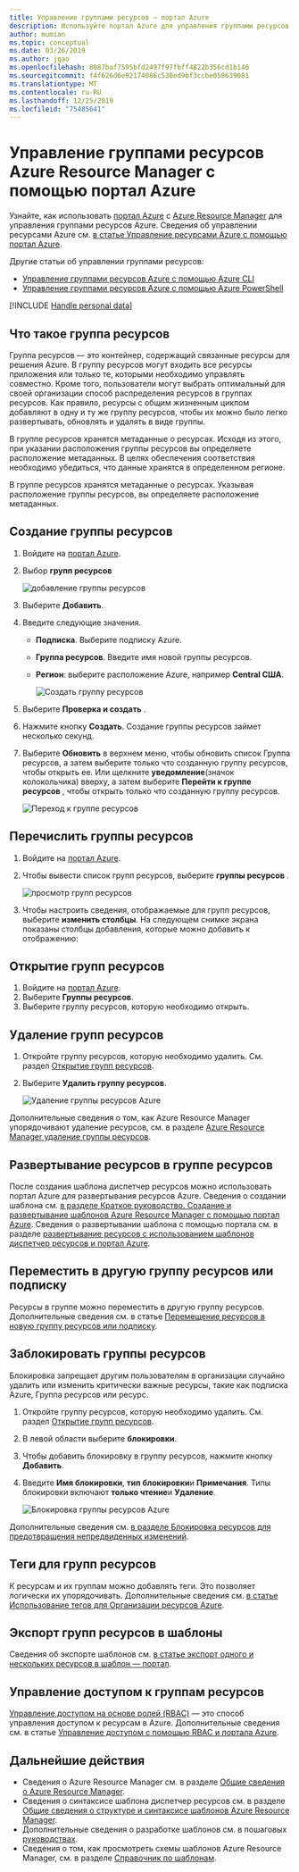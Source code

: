 ```yaml
---
title: Управление группами ресурсов — портал Azure
description: Используйте портал Azure для управления группами ресурсов с помощью Azure Resource Manager. Показывает, как создавать, перечислять и удалять группы ресурсов.
author: mumian
ms.topic: conceptual
ms.date: 03/26/2019
ms.author: jgao
ms.openlocfilehash: 8087baf7595bfd2497f97fbff4822b356cd1b146
ms.sourcegitcommit: f4f626d6e92174086c530ed9bf3ccbe058639081
ms.translationtype: MT
ms.contentlocale: ru-RU
ms.lasthandoff: 12/25/2019
ms.locfileid: "75485641"
---
```

# <a name="manage-azure-resource-manager-resource-groups-by-using-the-azure-portal"></a>Управление группами ресурсов Azure Resource Manager с помощью портал Azure

Узнайте, как использовать [портал Azure](https://portal.azure.com) с [Azure Resource Manager](overview.md) для управления группами ресурсов Azure. Сведения об управлении ресурсами Azure см. [в статье Управление ресурсами Azure с помощью портал Azure](manage-resources-portal.md).

Другие статьи об управлении группами ресурсов:

- [Управление группами ресурсов Azure с помощью Azure CLI](manage-resources-cli.md)
- [Управление группами ресурсов Azure с помощью Azure PowerShell](manage-resources-powershell.md)

[!INCLUDE [Handle personal data](../../../includes/gdpr-intro-sentence.md)]

## <a name="what-is-a-resource-group"></a>Что такое группа ресурсов

Группа ресурсов — это контейнер, содержащий связанные ресурсы для решения Azure. В группу ресурсов могут входить все ресурсы приложения или только те, которыми необходимо управлять совместно. Кроме того, пользователи могут выбрать оптимальный для своей организации способ распределения ресурсов в группах ресурсов. Как правило, ресурсы с общим жизненным циклом добавляют в одну и ту же группу ресурсов, чтобы их можно было легко развертывать, обновлять и удалять в виде группы.

В группе ресурсов хранятся метаданные о ресурсах. Исходя из этого, при указании расположения группы ресурсов вы определяете расположение метаданных. В целях обеспечения соответствия необходимо убедиться, что данные хранятся в определенном регионе.

В группе ресурсов хранятся метаданные о ресурсах. Указывая расположение группы ресурсов, вы определяете расположение метаданных.

## <a name="create-resource-groups"></a>Создание группы ресурсов

1. Войдите на [портал Azure](https://portal.azure.com).
2. Выбор **групп ресурсов**

    ![добавление группы ресурсов](./media/manage-resource-groups-portal/manage-resource-groups-add-group.png)
3. Выберите **Добавить**.
4. Введите следующие значения.

   - **Подписка**. Выберите подписку Azure. 
   - **Группа ресурсов**. Введите имя новой группы ресурсов. 
   - **Регион**: выберите расположение Azure, например **Central США**.

     ![Создать группу ресурсов](./media/manage-resource-groups-portal/manage-resource-groups-create-group.png)
5. Выберите **Проверка и создать** .
6. Нажмите кнопку **Создать**. Создание группы ресурсов займет несколько секунд.
7. Выберите **Обновить** в верхнем меню, чтобы обновить список Группа ресурсов, а затем выберите только что созданную группу ресурсов, чтобы открыть ее. Или щелкните **уведомление**(значок колокольчика) вверху, а затем выберите **Перейти к группе ресурсов** , чтобы открыть только что созданную группу ресурсов.

    ![Переход к группе ресурсов](./media/manage-resource-groups-portal/manage-resource-groups-add-group-go-to-resource-group.png)

## <a name="list-resource-groups"></a>Перечислить группы ресурсов

1. Войдите на [портал Azure](https://portal.azure.com).
2. Чтобы вывести список групп ресурсов, выберите **группы ресурсов** .

    ![просмотр групп ресурсов](./media/manage-resource-groups-portal/manage-resource-groups-list-groups.png)

3. Чтобы настроить сведения, отображаемые для групп ресурсов, выберите **изменить столбцы**. На следующем снимке экрана показаны столбцы добавления, которые можно добавить к отображению:

## <a name="open-resource-groups"></a>Открытие групп ресурсов

1. Войдите на [портал Azure](https://portal.azure.com).
2. Выберите **Группы ресурсов**.
3. Выберите группу ресурсов, которую необходимо открыть.

## <a name="delete-resource-groups"></a>Удаление групп ресурсов

1. Откройте группу ресурсов, которую необходимо удалить.  См. раздел [Открытие групп ресурсов](#open-resource-groups).
2. Выберите **Удалить группу ресурсов**.

    ![Удаление группы ресурсов Azure](./media/manage-resource-groups-portal/delete-group.png)

Дополнительные сведения о том, как Azure Resource Manager упорядочивают удаление ресурсов, см. в разделе [Azure Resource Manager удаление группы ресурсов](delete-resource-group.md).

## <a name="deploy-resources-to-a-resource-group"></a>Развертывание ресурсов в группе ресурсов

После создания шаблона диспетчер ресурсов можно использовать портал Azure для развертывания ресурсов Azure. Сведения о создании шаблона см. [в разделе Краткое руководство. Создание и развертывание шаблонов Azure Resource Manager с помощью портал Azure](../templates/quickstart-create-templates-use-the-portal.md). Сведения о развертывании шаблона с помощью портала см. в разделе [развертывание ресурсов с использованием шаблонов диспетчер ресурсов и портал Azure](../templates/deploy-portal.md).

## <a name="move-to-another-resource-group-or-subscription"></a>Переместить в другую группу ресурсов или подписку

Ресурсы в группе можно переместить в другую группу ресурсов. Дополнительные сведения см. в статье [Перемещение ресурсов в новую группу ресурсов или подписку](move-resource-group-and-subscription.md).

## <a name="lock-resource-groups"></a>Заблокировать группы ресурсов

Блокировка запрещает другим пользователям в организации случайно удалить или изменить критически важные ресурсы, такие как подписка Azure, Группа ресурсов или ресурс. 

1. Откройте группу ресурсов, которую необходимо удалить.  См. раздел [Открытие групп ресурсов](#open-resource-groups).
2. В левой области выберите **блокировки**.
3. Чтобы добавить блокировку в группу ресурсов, нажмите кнопку **Добавить**.
4. Введите **Имя блокировки**, **тип блокировки**и **Примечания**. Типы блокировки включают **только чтение**и **Удаление**.

    ![Блокировка группы ресурсов Azure](./media/manage-resource-groups-portal/manage-resource-groups-add-lock.png)

Дополнительные сведения см. [в разделе Блокировка ресурсов для предотвращения непредвиденных изменений](lock-resources.md).

## <a name="tag-resource-groups"></a>Теги для групп ресурсов

К ресурсам и их группам можно добавлять теги. Это позволяет логически их упорядочивать. Дополнительные сведения см. [в статье Использование тегов для Организации ресурсов Azure](tag-resources.md#portal).

## <a name="export-resource-groups-to-templates"></a>Экспорт групп ресурсов в шаблоны

Сведения об экспорте шаблонов см. [в статье экспорт одного и нескольких ресурсов в шаблон — портал](../templates/export-template-portal.md).

## <a name="manage-access-to-resource-groups"></a>Управление доступом к группам ресурсов

[Управление доступом на основе ролей (RBAC)](../../role-based-access-control/overview.md) — это способ управления доступом к ресурсам в Azure. Дополнительные сведения см. в статье [Управление доступом с помощью RBAC и портала Azure](../../role-based-access-control/role-assignments-portal.md).

## <a name="next-steps"></a>Дальнейшие действия

- Сведения о Azure Resource Manager см. в разделе [Общие сведения о Azure Resource Manager](overview.md).
- Сведения о синтаксисе шаблона диспетчер ресурсов см. в разделе [Общие сведения о структуре и синтаксисе шаблонов Azure Resource Manager](../templates/template-syntax.md).
- Дополнительные сведения о разработке шаблонов см. в пошаговых [руководствах](/azure/azure-resource-manager/).
- Сведения о том, как просмотреть схемы шаблонов Azure Resource Manager, см. в разделе [Справочник по шаблонам](/azure/templates/).